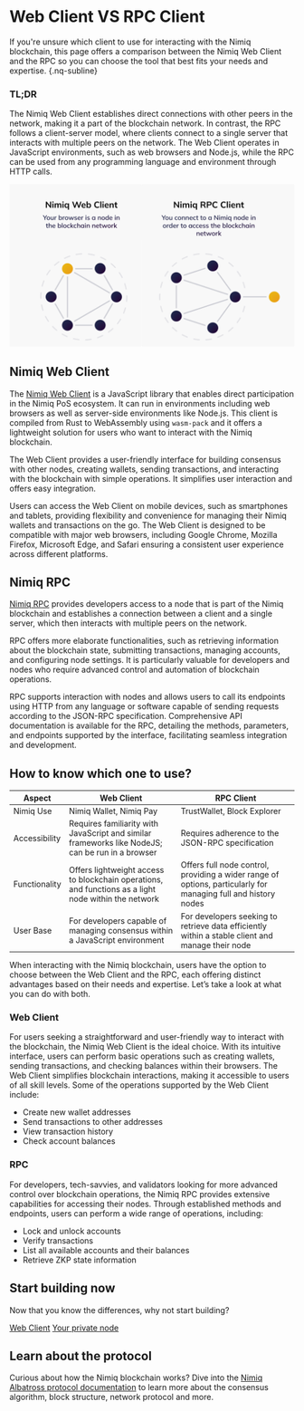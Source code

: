 # Web Client VS RPC Client

If you're unsure which client to use for interacting with the Nimiq blockchain, this page offers a comparison between the Nimiq Web Client and the RPC so you can choose the tool that best fits your needs and expertise. {.nq-subline}

### TL;DR
The Nimiq Web Client establishes direct connections with other peers in the network, making it a part of the blockchain network. In contrast, the RPC follows a client-server model, where clients connect to a single server that interacts with multiple peers on the network. The Web Client operates in JavaScript environments, such as web browsers and Node.js, while the RPC can be used from any programming language and environment through HTTP calls.

<img class="object-contain max-h-[max(60vh,180px)]" src="/assets/images/protocol/network.png" alt="web client vs rpc" />

## Nimiq Web Client

The [Nimiq Web Client](/build/web-client/getting-started.md) is a JavaScript library that enables direct participation in the Nimiq PoS ecosystem. It can run in environments including web browsers as well as server-side environments like Node.js. This client is compiled from Rust to WebAssembly using `wasm-pack` and it offers a lightweight solution for users who want to interact with the Nimiq blockchain.

The Web Client provides a user-friendly interface for building consensus with other nodes, creating wallets, sending transactions, and interacting with the blockchain with simple operations. It simplifies user interaction and offers easy integration.

Users can access the Web Client on mobile devices, such as smartphones and tablets, providing flexibility and convenience for managing their Nimiq wallets and transactions on the go. The Web Client is designed to be compatible with major web browsers, including Google Chrome, Mozilla Firefox, Microsoft Edge, and Safari ensuring a consistent user experience across different platforms.

## Nimiq RPC

[Nimiq RPC](/build/set-up-your-own-node/rpc-docs/index.md) provides developers access to a node that is part of the Nimiq blockchain and establishes a connection between a client and a single server, which then interacts with multiple peers on the network.

RPC offers more elaborate functionalities, such as retrieving information about the blockchain state, submitting transactions, managing accounts, and configuring node settings. It is particularly valuable for developers and nodes who require advanced control and automation of blockchain operations.

RPC supports interaction with nodes and allows users to call its endpoints using HTTP from any language or software capable of sending requests according to the JSON-RPC specification. Comprehensive API documentation is available for the RPC, detailing the methods, parameters, and endpoints supported by the interface, facilitating seamless integration and development.

## How to know which one to use?

| Aspect | Web Client | RPC Client |
| --- | --- | --- |
| Nimiq Use | Nimiq Wallet, Nimiq Pay | TrustWallet, Block Explorer |
| Accessibility | Requires familiarity with JavaScript and similar frameworks like NodeJS; can be run in a browser | Requires adherence to the JSON-RPC specification |
| Functionality | Offers lightweight access to blockchain operations, and functions as a light node within the network | Offers full node control, providing a wider range of options, particularly for managing full and history nodes |
| User Base | For developers capable of managing consensus within a JavaScript environment | For developers seeking to retrieve data efficiently within a stable client and manage their node|

When interacting with the Nimiq blockchain, users have the option to choose between the Web Client and the RPC, each offering distinct advantages based on their needs and expertise. Let’s take a look at what you can do with both.

### Web Client

For users seeking a straightforward and user-friendly way to interact with the blockchain, the Nimiq Web Client is the ideal choice. With its intuitive interface, users can perform basic operations such as creating wallets, sending transactions, and checking balances within their browsers. The Web Client simplifies blockchain interactions, making it accessible to users of all skill levels. Some of the operations supported by the Web Client include:

- Create new wallet addresses
- Send transactions to other addresses
- View transaction history
- Check account balances

### RPC

For developers, tech-savvies, and validators looking for more advanced control over blockchain operations, the Nimiq RPC provides extensive capabilities for accessing their nodes. Through established methods and endpoints, users can perform a wide range of operations, including:

- Lock and unlock accounts
- Verify transactions
- List all available accounts and their balances
- Retrieve ZKP state information

## Start building now

Now that you know the differences, why not start building?

<div flex="~ gap-16 items-center" class="nq-raw" mt-16>
  <a href="./web-client/" nq-arrow nq-pill-sm nq-pill-blue un-text-white>Web Client</a>
  <a href="./set-up-your-own-node/" nq-arrow nq-pill-sm nq-pill-secondary>Your private node</a>
</div>

## Learn about the protocol

Curious about how the Nimiq blockchain works? Dive into the [Nimiq Albatross protocol documentation](/learn/) to learn more about the consensus algorithm, block structure, network protocol and more.

